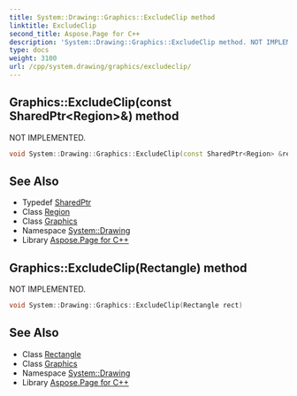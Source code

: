 ```yaml
---
title: System::Drawing::Graphics::ExcludeClip method
linktitle: ExcludeClip
second_title: Aspose.Page for C++
description: 'System::Drawing::Graphics::ExcludeClip method. NOT IMPLEMENTED in C++.'
type: docs
weight: 3100
url: /cpp/system.drawing/graphics/excludeclip/
---
```

## Graphics::ExcludeClip(const SharedPtr\<Region\>\&) method


NOT IMPLEMENTED.

```cpp
void System::Drawing::Graphics::ExcludeClip(const SharedPtr<Region> &region)
```


## See Also

* Typedef [SharedPtr](../../../system/sharedptr/)
* Class [Region](../../region/)
* Class [Graphics](../)
* Namespace [System::Drawing](../../)
* Library [Aspose.Page for C++](../../../)
## Graphics::ExcludeClip(Rectangle) method


NOT IMPLEMENTED.

```cpp
void System::Drawing::Graphics::ExcludeClip(Rectangle rect)
```


## See Also

* Class [Rectangle](../../rectangle/)
* Class [Graphics](../)
* Namespace [System::Drawing](../../)
* Library [Aspose.Page for C++](../../../)
